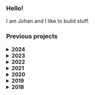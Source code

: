 ### Hello! 
I am Johan and I like to build stuff.

### Previous projects

<details><summary><b>2024</b></summary>
  
- [Gaff](https://apps.apple.com/us/app/gaff-talk-with-friends-daily/id1644599803)
- [Failure detection algorithms for distributed systems](https://lup.lub.lu.se/student-papers/search/publication/9153924)
- [Nolanz](https://nolanz.ai/)

</details>

<details><summary><b>2023</b></summary>
  
- [GPT Of The Day](https://github.com/johan-akerman/GPTOfTheDay)
- [Spotify Transcripts](https://github.com/johan-akerman/SpotifyTranscripts)
- [Dormrun](https://github.com/johan-akerman/Dormrun)

</details>

<details><summary><b>2022</b></summary>
  
- [LOME Foods](https://github.com/johan-akerman/LOME)
- [Spotify Transcripts](https://github.com/johan-akerman/SpotifyTranscripts)

</details>

<details><summary><b>2021</b></summary>
  
- [Greet](https://github.com/johan-akerman/Greet)
- [Homerun](https://github.com/johan-akerman/Homerun)
  
</details>

<details><summary><b>2020</b></summary>
  
- [Volta Greentech](https://github.com/johan-akerman/VoltaGreentech)
- [Spotify Topics](https://github.com/johan-akerman/SpotifyTopics)
  
</details>

<details><summary><b>2019</b></summary>
  
- [Volta Greentech (first version)](https://github.com/johan-akerman/OldVoltaGreentech)
- [Young Engineers](https://github.com/johan-akerman/UngaIngenjorer)
</details>

<details><summary><b>2018</b></summary>

- [Wumble](https://github.com/johan-akerman/Wumble)
</details>

